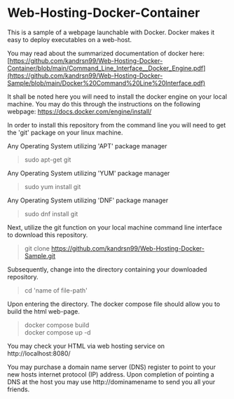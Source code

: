 # Web-Hosting-Docker-Container
This is a sample of a webpage launchable with Docker. Docker makes it easy to deploy executables on a web-host.

You may read about the summarized documentation of docker here:
[https://github.com/kandrsn99/Web-Hosting-Docker-Container/blob/main/Command_Line_Interface__Docker_Engine.pdf](https://github.com/kandrsn99/Web-Hosting-Docker-Sample/blob/main/Docker%20Command%20Line%20Interface.pdf)

It shall be noted here you will need to install the docker engine on your local machine. You may do this through the instructions on the following webpage: https://docs.docker.com/engine/install/

In order to install this repository from the command line you will need to get the 'git' package on your linux machine.

Any Operating System utilizing 'APT' package manager
> sudo apt-get git

Any Operating System utilizing 'YUM' package manager
> sudo yum install git

Any Operating System utilizing 'DNF' package manager
> sudo dnf install git

Next, utilize the git function on your local machine command line interface to download this repository.
> git clone https://github.com/kandrsn99/Web-Hosting-Docker-Sample.git

Subsequently, change into the directory containing your downloaded repository. 
> cd 'name of file-path'

Upon entering the directory. The docker compose file should allow you to build the html web-page.
> docker compose build\
> docker compose up -d

You may check your HTML via web hosting service on http://localhost:8080/

You may purchase a domain name server (DNS) register to point to your new hosts internet protocol (IP) address. Upon completion of pointing a DNS at the host you may use http://dominamename to send you all your friends. 

